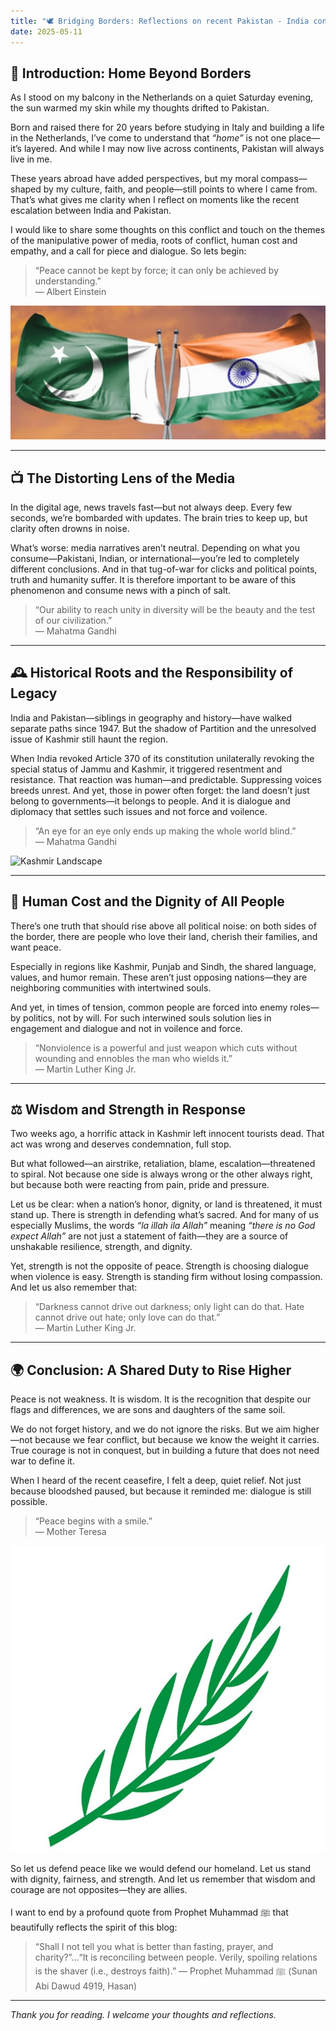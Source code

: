 ```yaml
---
title: "🕊️ Bridging Borders: Reflections on recent Pakistan - India conflict"
date: 2025-05-11
---
```


## 🏡 Introduction: Home Beyond Borders

As I stood on my balcony in the Netherlands on a quiet Saturday evening, the sun warmed my skin while my thoughts drifted to Pakistan.

Born and raised there for 20 years before studying in Italy and building a life in the Netherlands, I’ve come to understand that *“home”* is not one place—it’s layered. And while I may now live across continents, Pakistan will always live in me.

These years abroad have added perspectives, but my moral compass—shaped by my culture, faith, and people—still points to where I came from. That’s what gives me clarity when I reflect on moments like the recent escalation between India and Pakistan. 

I would like to share some thoughts on this conflict and touch on the themes of the manipulative power of media, roots of conflict, human cost and empathy, and a call for piece and dialogue. So lets begin:

> “Peace cannot be kept by force; it can only be achieved by understanding.”  
> — Albert Einstein

![India and Pakistan Flags](flags.jpg)

---

## 📺 The Distorting Lens of the Media

In the digital age, news travels fast—but not always deep. Every few seconds, we’re bombarded with updates. The brain tries to keep up, but clarity often drowns in noise.

What’s worse: media narratives aren’t neutral. Depending on what you consume—Pakistani, Indian, or international—you’re led to completely different conclusions. And in that tug-of-war for clicks and political points, truth and humanity suffer. It is therefore important to be aware of this phenomenon and consume news with a pinch of salt.

> “Our ability to reach unity in diversity will be the beauty and the test of our civilization.”  
> — Mahatma Gandhi

---

## 🕰️ Historical Roots and the Responsibility of Legacy

India and Pakistan—siblings in geography and history—have walked separate paths since 1947. But the shadow of Partition and the unresolved issue of Kashmir still haunt the region.

When India revoked Article 370 of its constitution unilaterally revoking the special status of Jammu and Kashmir, it triggered resentment and resistance. That reaction was human—and predictable. Suppressing voices breeds unrest. And yet, those in power often forget: the land doesn’t just belong to governments—it belongs to people. And it is dialogue and diplomacy that settles such issues and not force and voilence.

> “An eye for an eye only ends up making the whole world blind.”  
> — Mahatma Gandhi

![Kashmir Landscape](IMG_2550.JPG)

---

## 👥 Human Cost and the Dignity of All People

There’s one truth that should rise above all political noise: on both sides of the border, there are people who love their land, cherish their families, and want peace.

Especially in regions like Kashmir, Punjab and Sindh, the shared language, values, and humor remain. These aren’t just opposing nations—they are neighboring communities with intertwined souls.

And yet, in times of tension, common people are forced into enemy roles—by politics, not by will. For such interwined souls solution lies in engagement and dialogue and not in voilence and force. 

> “Nonviolence is a powerful and just weapon which cuts without wounding and ennobles the man who wields it.”  
> — Martin Luther King Jr.

---

## ⚖️ Wisdom and Strength in Response

Two weeks ago, a horrific attack in Kashmir left innocent tourists dead. That act was wrong and deserves condemnation, full stop.

But what followed—an airstrike, retaliation, blame, escalation—threatened to spiral. Not because one side is always wrong or the other always right, but because both were reacting from pain, pride and pressure.

Let us be clear: when a nation’s honor, dignity, or land is threatened, it must stand up. There is strength in defending what’s sacred. And for many of us especially Muslims, the words *“la illah ila Allah”* meaning *“there is no God expect Allah”* are not just a statement of faith—they are a source of unshakable resilience, strength, and dignity.

Yet, strength is not the opposite of peace. Strength is choosing dialogue when violence is easy. Strength is standing firm without losing compassion. And let us also remember that:

> “Darkness cannot drive out darkness; only light can do that. Hate cannot drive out hate; only love can do that.”  
> — Martin Luther King Jr.

---

## 🌍 Conclusion: A Shared Duty to Rise Higher

Peace is not weakness. It is wisdom. It is the recognition that despite our flags and differences, we are sons and daughters of the same soil.

We do not forget history, and we do not ignore the risks. But we aim higher—not because we fear conflict, but because we know the weight it carries. True courage is not in conquest, but in building a future that does not need war to define it.

When I heard of the recent ceasefire, I felt a deep, quiet relief. Not just because bloodshed paused, but because it reminded me: dialogue is still possible.

> “Peace begins with a smile.”  
> — Mother Teresa

![Peace Symbol](peace.jpg)

So let us defend peace like we would defend our homeland. Let us stand with dignity, fairness, and strength. And let us remember that wisdom and courage are not opposites—they are allies. 

I want to end by a profound quote from Prophet Muhammad ﷺ that beautifully reflects the spirit of this blog:

> “Shall I not tell you what is better than fasting, prayer, and charity?”...“It is reconciling between people. Verily, spoiling relations is the shaver (i.e., destroys faith).”
> — Prophet Muhammad ﷺ (Sunan Abi Dawud 4919, Hasan) 

---

*Thank you for reading. I welcome your thoughts and reflections.*